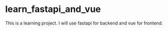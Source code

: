 # learn_fastapi_and_vue
This is a learning project. I will use fastapi for backend and vue for frontend.
